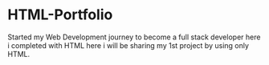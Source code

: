 # HTML-Portfolio
Started my Web Development journey to become a full stack developer here i completed with HTML here i will be sharing my 1st project by using only HTML.
